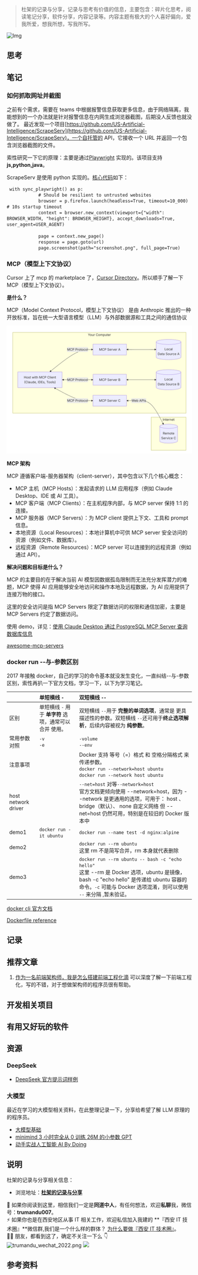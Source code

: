 > 杜架的记录与分享，记录与思考有价值的信息，主要包含：碎片化思考，阅读笔记分享，软件分享，内容记录等。内容主题有极大的个人喜好偏向，爱我所爱，想我所想，写我所写。

![Img]()

## 思考

## 笔记

### 如何抓取网址并截图

之前有个需求，需要在 teams 中根据报警信息获取更多信息，由于网络隔离，我能想到的一个办法就是针对报警信息在内网生成浏览器截图，后期没人反馈也就没做了。
最近发现一个项目[https://github.com/US-Artificial-Intelligence/ScrapeServ](https://github.com/US-Artificial-Intelligence/ScrapeServ)，一个自托管的 API，它接收一个 URL 并返回一个包含浏览器截图的文件。

索性研究一下它的原理：主要是通过[Playwright](https://playwright.dev/) 实现的。该项目支持**js,python,java**。

ScrapeServ 是使用 python 实现的。[核心代码](https://github.com/US-Artificial-Intelligence/ScrapeServ/blob/7d0f29dbf436df7191a29e9060372adf1b328fd0/scraper/worker.py#L148)如下：

```
 with sync_playwright() as p:
            # Should be resilient to untrusted websites
            browser = p.firefox.launch(headless=True, timeout=10_000)  # 10s startup timeout
            context = browser.new_context(viewport={"width": BROWSER_WIDTH, "height": BROWSER_HEIGHT}, accept_downloads=True, user_agent=USER_AGENT)

            page = context.new_page()
            response = page.goto(url)
            page.screenshot(path="screenshot.png", full_page=True)

```

### MCP（模型上下文协议）

Cursor 上了 mcp 的 marketplace 了，[Cursor Directory](https://cursor.directory/mcp)。所以顺手了解一下 MCP（模型上下文协议）。

**是什么？**

MCP（Model Context Protocol，模型上下文协议） 是由 Anthropic 推出的一种开放标准，旨在统一大型语言模型（LLM）与外部数据源和工具之间的通信协议

![Img](/images/杜架的记录与分享%28016期%29.md/img-20250218102229.png)

**MCP 架构**

MCP 遵循客户端-服务器架构（client-server），其中包含以下几个核心概念：

-   MCP 主机（MCP Hosts）：发起请求的 LLM 应用程序（例如 Claude Desktop、IDE 或 AI 工具）。
-   MCP 客户端（MCP Clients）：在主机程序内部，与 MCP server 保持 1:1 的连接。
-   MCP 服务器（MCP Servers）：为 MCP client 提供上下文、工具和 prompt 信息。
-   本地资源（Local Resources）：本地计算机中可供 MCP server 安全访问的资源（例如文件、数据库）。
-   远程资源（Remote Resources）：MCP server 可以连接到的远程资源（例如通过 API）。

**解决问题和目标是什么？**

MCP 的主要目的在于解决当前 AI 模型因数据孤岛限制而无法充分发挥潜力的难题，MCP 使得 AI 应用能够安全地访问和操作本地及远程数据，为 AI 应用提供了连接万物的接口。

这里的安全访问是指 MCP Servers 限定了数据访问的权限和通信加密，主要是 MCP Servers 约定了数据访问。

使用 demo，详见：[使用 Claude Desktop 通过 PostgreSQL MCP Server 查询数据库信息](https://xie.infoq.cn/article/f16a8635c4b3da98228a1f4e3)

[awesome-mcp-servers](https://github.com/punkpeye/awesome-mcp-servers/blob/main/README-zh.md)

### docker run --与-参数区别

2017 年接触 docker，自己的学习的命令基本就没发生变化，一直纠结--与-参数区别，索性再扒一下官方文档，学习一下，以下为学习笔记。

|                     | 单短横线 `-`                                            | 双短横线 `--`                                                                                                                                                                                                 |
| :------------------ | :------------------------------------------------------ | :------------------------------------------------------------------------------------------------------------------------------------------------------------------------------------------------------------ |
| 区别                | 单短横线 `-` 用于 **单字符** 选项，通常可以 合并 使用。 | 双短横线 `--`用于 **完整的单词选项**，通常是 更具描述性的参数。双短横线 `--`还可用于**终止选项解析**，后续内容被视为 **纯参数**。                                                                             |
| 常用参数对照        | `-v`<br>`-e`                                            | `-volume`<br>`--env`                                                                                                                                                                                          |
| 注意事项            |                                                         | Docker 支持 等号（=）格式 和 空格分隔格式 来传递参数。<br>`docker run --network=host ubuntu `<br>`docker run --network host ubuntu`                                                                           |
| host network driver |                                                         | `--net=host` 对等`--network=host`<br>官方文档更倾向使用 --network=host，因为 --network 是更通用的选项，可用于： host 、bridge（默认）、 none 自定义网络 但 --net=host 仍然可用，特别是在较旧的 Docker 版本中  |
| demo1               | `docker run -it ubuntu`                                 | `docker run --name test -d nginx:alpine`                                                                                                                                                                      |
| demo2               |                                                         | `docker run --rm ubuntu`<br> 这里 rm 不是简写合并，rm 本身就代表删除                                                                                                                                          |
| demo3               |                                                         | `docker run --rm ubuntu -- bash -c "echo hello"`<br>这里 --rm 是 Docker 选项，ubuntu 是镜像，bash -c "echo hello" 是传递给 ubuntu 容器的命令。`-c` 可能与 Docker 选项混淆，则可以使用 `--` 来分隔 ,暂未验证。 |

[docker cli 官方文档](https://docs.docker.com/reference/cli/docker/)

[Dockerfile reference](https://docs.docker.com/reference/dockerfile/)

## 记录

## 推荐文章

1. [作为一名前端架构师，我是怎么搭建前端工程化滴](https://juejin.cn/post/7468247723190370340)
   可以深度了解一下前端工程化，写的不错，对于想做架构师的程序员很有帮助。

## 开发相关项目

## 有用又好玩的软件

## 资源

### DeepSeek

-   [DeepSeek 官方提示词样例](https://api-docs.deepseek.com/zh-cn/prompt-library/)

### 大模型

最近在学习的大模型相关资料，在此整理记录一下，分享给希望了解 LLM 原理的的程序员。

-   [大模型基础](https://github.com/ZJU-LLMs/Foundations-of-LLMs)
-   [minimind 3 小时完全从 0 训练 26M 的小参数 GPT](https://github.com/jingyaogong/minimind)
-   [动手实战人工智能 AI By Doing](https://aibydoing.com/)

## 说明

杜架的记录与分享相关信息：

-   浏览地址：[**杜架的记录与分享**](http://blog.trumandu.top/categories/杜架的记录与分享/)

🙌 如果你阅读到这里，相信我们一定是**同道中人**，有任何想法，欢迎**私聊**我，微信号：**trumandu007**。<br />⚡️ 如果你也是在西安地区从事 IT 相关工作，欢迎私信加入我建的 **『西安 IT 技术圈』**微信群,我们是一个什么样的群体？ [为什么要做『西安 IT 技术圈』](https://mp.weixin.qq.com/s?__biz=MzI4NTMwNTQ5Mg==&mid=2247483684&idx=1&sn=4c1f96c16463601a7e220a06649f4cd3)。<br />👬🏻 朋友，都看到这了，确定不关注一下么 👇<br />
![trumandu_wechat_2022.png](https://static.trumandu.top/trumandu_wechat_2022.png)
![](https://static.trumandu.top/view_good_share.gif)

## 参考资料
